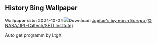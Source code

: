 ## History Bing Wallpaper
Wallpaper date: 2024-10-04
![](https://www.bing.com/th?id=OHR.EuropaMoon_EN-GB4032019865_UHD.jpg&w=1000)Download: [Jupiter's icy moon Europa (© NASA/JPL-Caltech/SETI Institute)](https://www.bing.com/th?id=OHR.EuropaMoon_EN-GB4032019865_UHD.jpg)

Auto get programm by LtgX
